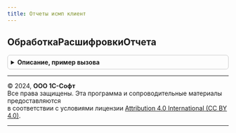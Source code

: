 ```yaml
---
title: Отчеты исмп клиент
---
```



## ОбработкаРасшифровкиОтчета
<details style="margin: 1em 0; padding: 0.5em; border: 1px solid #ccc; border-radius: 6px;">

<summary style="font-weight: bold; cursor: pointer;">Описание, пример вызова</summary>

```bsl

// Обработчик расшифровки табличного документа формы отчета.
// См. "Расширение поля формы для поля табличного документа.ОбработкаРасшифровки" в синтакс-помощнике.
//
// Параметры:
//   ФормаОтчета - ФормаКлиентскогоПриложения - Форма отчета.
//   Элемент     - ПолеФормы        - Табличный документ.
//   Расшифровка - Произвольный     - Значение расшифровки точки, серии или значения диаграммы.
//   СтандартнаяОбработка - Булево  - Признак выполнения стандартной (системной) обработки события.
//
Процедура ОбработкаРасшифровкиОтчета(ФормаОтчета, Элемент, Расшифровка, СтандартнаяОбработка) Экспорт
```

Пример вызова
```bsl
ОтчетыИСМПКлиент.ОбработкаРасшифровкиОтчета(ФормаОтчета, Элемент, Расшифровка, СтандартнаяОбработка) 
```
</details>

---

© 2024, **ООО 1С-Софт**  
Все права защищены. Эта программа и сопроводительные материалы предоставляются  
в соответствии с условиями лицензии [Attribution 4.0 International (CC BY 4.0)](https://creativecommons.org/licenses/by/4.0/legalcode).

---
